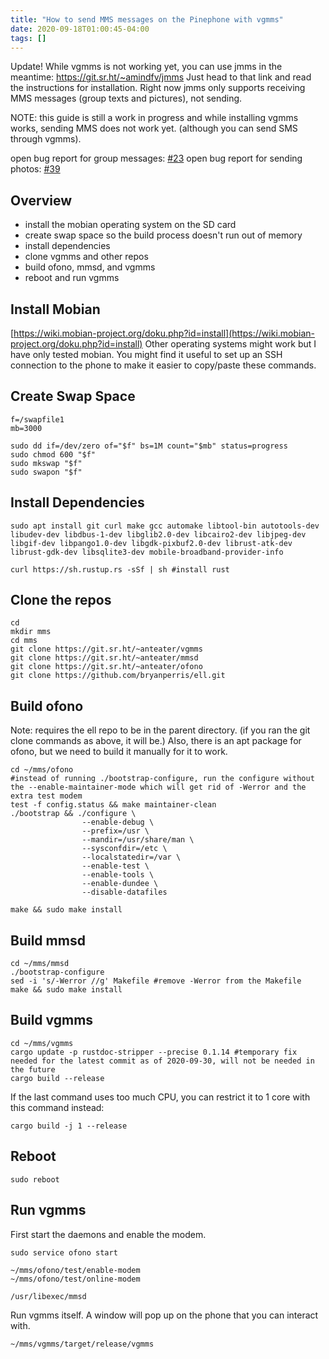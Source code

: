 ```yaml
---
title: "How to send MMS messages on the Pinephone with vgmms"
date: 2020-09-18T01:00:45-04:00
tags: []
---
```


Update! While vgmms is not working yet, you can use jmms in the meantime: https://git.sr.ht/~amindfv/jmms Just head to that link and read the instructions for installation. Right now jmms only supports receiving MMS messages (group texts and pictures), not sending.

NOTE: this guide is still a work in progress and while installing vgmms works, sending MMS does not work yet. (although you can send SMS through vgmms).

open bug report for group messages: [#23](https://todo.sr.ht/~anteater/mms-stack-bugs/23)
open bug report for sending photos: [#39](https://todo.sr.ht/~anteater/mms-stack-bugs/39)

## Overview
 * install the mobian operating system on the SD card
 * create swap space so the build process doesn't run out of memory
 * install dependencies
 * clone vgmms and other repos
 * build ofono, mmsd, and vgmms
 * reboot and run vgmms

## Install Mobian
[https://wiki.mobian-project.org/doku.php?id=install](https://wiki.mobian-project.org/doku.php?id=install)
Other operating systems might work but I have only tested mobian.
You might find it useful to set up an SSH connection to the phone to make it easier to copy/paste these commands.

## Create Swap Space
```
f=/swapfile1
mb=3000

sudo dd if=/dev/zero of="$f" bs=1M count="$mb" status=progress
sudo chmod 600 "$f"
sudo mkswap "$f"
sudo swapon "$f"
```

## Install Dependencies
```
sudo apt install git curl make gcc automake libtool-bin autotools-dev libudev-dev libdbus-1-dev libglib2.0-dev libcairo2-dev libjpeg-dev libgif-dev libpango1.0-dev libgdk-pixbuf2.0-dev librust-atk-dev librust-gdk-dev libsqlite3-dev mobile-broadband-provider-info

curl https://sh.rustup.rs -sSf | sh #install rust
```

## Clone the repos
```
cd
mkdir mms
cd mms
git clone https://git.sr.ht/~anteater/vgmms
git clone https://git.sr.ht/~anteater/mmsd
git clone https://git.sr.ht/~anteater/ofono
git clone https://github.com/bryanperris/ell.git
```

## Build ofono
Note: requires the ell repo to be in the parent directory. (if you ran the git clone commands as above, it will be.) Also, there is an apt package for ofono, but we need to build it manually for it to work.

```
cd ~/mms/ofono
#instead of running ./bootstrap-configure, run the configure without the --enable-maintainer-mode which will get rid of -Werror and the extra test modem
test -f config.status && make maintainer-clean
./bootstrap && ./configure \
                --enable-debug \
                --prefix=/usr \
                --mandir=/usr/share/man \
                --sysconfdir=/etc \
                --localstatedir=/var \
                --enable-test \
                --enable-tools \
                --enable-dundee \
                --disable-datafiles

make && sudo make install
```

## Build mmsd

```
cd ~/mms/mmsd
./bootstrap-configure
sed -i 's/-Werror //g' Makefile #remove -Werror from the Makefile
make && sudo make install
```

## Build vgmms
```
cd ~/mms/vgmms
cargo update -p rustdoc-stripper --precise 0.1.14 #temporary fix needed for the latest commit as of 2020-09-30, will not be needed in the future
cargo build --release
```
If the last command uses too much CPU, you can restrict it to 1 core with this command instead:
```
cargo build -j 1 --release
```

## Reboot
```
sudo reboot
```

## Run vgmms
First start the daemons and enable the modem.
```
sudo service ofono start

~/mms/ofono/test/enable-modem
~/mms/ofono/test/online-modem

/usr/libexec/mmsd
```

Run vgmms itself. A window will pop up on the phone that you can interact with.
```
~/mms/vgmms/target/release/vgmms
```